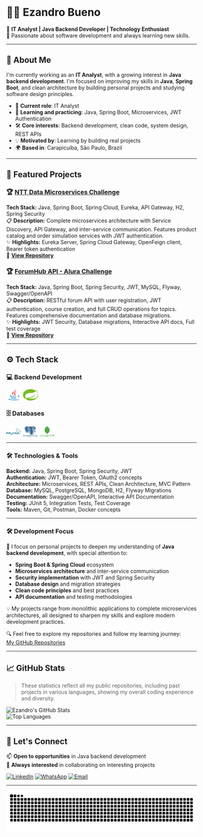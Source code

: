 # 👨‍💻 Ezandro Bueno
🎯 **IT Analyst | Java Backend Developer | Technology Enthusiast**  
💬 Passionate about software development and always learning new skills.

---

## 👋 About Me
I'm currently working as an **IT Analyst**, with a growing interest in **Java backend development**. I'm focused on improving my skills in **Java**, **Spring Boot**, and clean architecture by building personal projects and studying software design principles.

- 💼 **Current role**: IT Analyst  
- 🌱 **Learning and practicing**: Java, Spring Boot, Microservices, JWT Authentication  
- 🛠️ **Core interests**: Backend development, clean code, system design, REST APIs  
- 💡 **Motivated by**: Learning by building real projects  
- 🌍 **Based in**: Carapicuíba, São Paulo, Brazil

---

## 🚀 Featured Projects

### 🏆 [NTT Data Microservices Challenge](https://github.com/ezbueno/nttdata-microservices-challenge)
**Tech Stack:** Java, Spring Boot, Spring Cloud, Eureka, API Gateway, H2, Spring Security  
📋 **Description:** Complete microservices architecture with Service Discovery, API Gateway, and inter-service communication. Features product catalog and order simulation services with JWT authentication.  
✨ **Highlights:** Eureka Server, Spring Cloud Gateway, OpenFeign client, Bearer token authentication  
🔗 **[View Repository](https://github.com/ezbueno/nttdata-microservices-challenge)**

### 🏆 [ForumHub API - Alura Challenge](https://github.com/ezbueno/one-alura-forumhub-api)
**Tech Stack:** Java, Spring Boot, Spring Security, JWT, MySQL, Flyway, Swagger/OpenAPI  
📋 **Description:** RESTful forum API with user registration, JWT authentication, course creation, and full CRUD operations for topics. Features comprehensive documentation and database migrations.  
✨ **Highlights:** JWT Security, Database migrations, Interactive API docs, Full test coverage  
🔗 **[View Repository](https://github.com/ezbueno/one-alura-forumhub-api)**

---

## ⚙️ Tech Stack

### 💻 Backend Development
<img align="center" alt="Java" height="30" width="40" src="https://raw.githubusercontent.com/devicons/devicon/master/icons/java/java-original.svg"> <img align="center" alt="Spring" height="30" width="40" src="https://raw.githubusercontent.com/devicons/devicon/master/icons/spring/spring-original.svg">

### 🗄️ Databases
<img align="center" alt="MySQL" height="30" width="40" src="https://raw.githubusercontent.com/devicons/devicon/master/icons/mysql/mysql-plain-wordmark.svg"> <img align="center" alt="PostgreSQL" height="30" width="40" src="https://raw.githubusercontent.com/devicons/devicon/master/icons/postgresql/postgresql-plain-wordmark.svg"> <img align="center" alt="MongoDB" height="30" width="40" src="https://raw.githubusercontent.com/devicons/devicon/master/icons/mongodb/mongodb-plain-wordmark.svg">

---

### 🛠️ Technologies & Tools
**Backend:** Java, Spring Boot, Spring Security, JWT  
**Authentication:** JWT, Bearer Token, OAuth2 concepts  
**Architecture:** Microservices, REST APIs, Clean Architecture, MVC Pattern  
**Database:** MySQL, PostgreSQL, MongoDB, H2, Flyway Migrations  
**Documentation:** Swagger/OpenAPI, Interactive API Documentation  
**Testing:** JUnit 5, Integration Tests, Test Coverage  
**Tools:** Maven, Git, Postman, Docker concepts

---

### 🛠️ Development Focus
🚀 I focus on personal projects to deepen my understanding of **Java backend development**, with special attention to:
- **Spring Boot & Spring Cloud** ecosystem  
- **Microservices architecture** and inter-service communication  
- **Security implementation** with JWT and Spring Security  
- **Database design** and migration strategies  
- **Clean code principles** and best practices  
- **API documentation** and testing methodologies  

💡 My projects range from monolithic applications to complete microservices architectures, all designed to sharpen my skills and explore modern development practices.

🔍 Feel free to explore my repositories and follow my learning journey:  
[My GitHub Repositories](https://github.com/ezbueno?tab=repositories)

---

## 📈 GitHub Stats
> These statistics reflect all my public repositories, including past projects in various languages, showing my overall coding experience and diversity.

![Ezandro's GitHub Stats](https://github-readme-stats.vercel.app/api?username=ezbueno&show_icons=true&theme=tokyonight&include_all_commits=true&count_private=true)  
![Top Languages](https://github-readme-stats.vercel.app/api/top-langs/?username=ezbueno&layout=compact&langs_count=7&theme=tokyonight)

---

## 🤝 Let's Connect
📫 **Open to opportunities** in Java backend development  
🤝 **Always interested** in collaborating on interesting projects

[![LinkedIn](https://img.shields.io/badge/-LinkedIn-blue?style=for-the-badge&logo=linkedin&logoColor=white)](https://www.linkedin.com/in/ezandro-bueno-776aab192/)  [![WhatsApp](https://img.shields.io/badge/-WhatsApp-4CA143?style=for-the-badge&logo=whatsapp&logoColor=white)](https://api.whatsapp.com/send?phone=5511999141783&text=Hello!)  [![Email](https://img.shields.io/badge/-Email-330F63?style=for-the-badge&logo=yahoo&logoColor=white)](mailto:ezandrobueno@yahoo.com.br)

---

![Snake animation](https://github.com/ezbueno/ezbueno/blob/output/github-contribution-grid-snake.svg)
